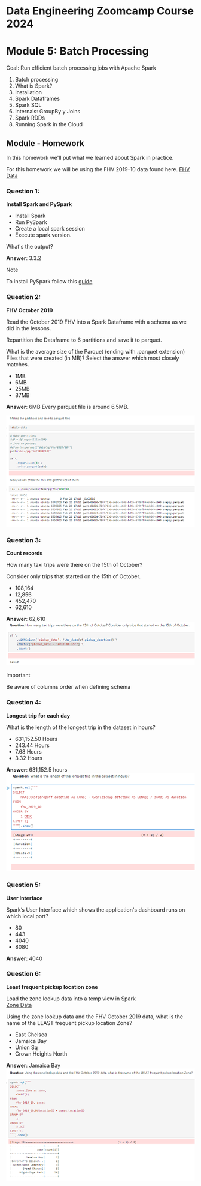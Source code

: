 # Data Engineering Zoomcamp Course 2024
# Module 5: Batch Processing

Goal: Run efficient batch processing jobs with Apache Spark

1. Batch processing
2. What is Spark?
3. Installation
4. Spark Dataframes
5. Spark SQL
6. Internals: GroupBy y Joins
7. Spark RDDs
8. Running Spark in the Cloud

## Module - Homework 
In this homework we'll put what we learned about Spark in practice.

For this homework we will be using the FHV 2019-10 data found here. [FHV Data](https://github.com/DataTalksClub/nyc-tlc-data/releases/download/fhv/fhv_tripdata_2019-10.csv.gz)

### Question 1: 

**Install Spark and PySpark** 

- Install Spark
- Run PySpark
- Create a local spark session
- Execute spark.version.

What's the output?

**Answer**: 3.3.2

> [!NOTE]
> To install PySpark follow this [guide](https://github.com/DataTalksClub/data-engineering-zoomcamp/blob/main/05-batch/setup/pyspark.md)

### Question 2: 

**FHV October 2019**

Read the October 2019 FHV into a Spark Dataframe with a schema as we did in the lessons.

Repartition the Dataframe to 6 partitions and save it to parquet.

What is the average size of the Parquet (ending with .parquet extension) Files that were created (in MB)? Select the answer which most closely matches.

- 1MB
- 6MB
- 25MB
- 87MB


**Answer**: 6MB
Every parquet file is around 6.5MB.

![Parquet files created](images/size_parquet_files_partition.png)

### Question 3: 

**Count records** 

How many taxi trips were there on the 15th of October?

Consider only trips that started on the 15th of October.

- 108,164
- 12,856
- 452,470
- 62,610

**Answer**: 62,610
![Taxi trips on the 15th of October](images/trips_15th_october.png)

> [!IMPORTANT]
> Be aware of columns order when defining schema

### Question 4: 

**Longest trip for each day** 

What is the length of the longest trip in the dataset in hours?

- 631,152.50 Hours
- 243.44 Hours
- 7.68 Hours
- 3.32 Hours

**Answer**: 631,152.5 hours
![Longest trips in the dataset](images/length_longest_trip_hours.png)

### Question 5: 

**User Interface**

Spark’s User Interface which shows the application's dashboard runs on which local port?

- 80
- 443
- 4040
- 8080

**Answer**: 4040

### Question 6: 

**Least frequent pickup location zone**

Load the zone lookup data into a temp view in Spark</br>
[Zone Data](https://github.com/DataTalksClub/nyc-tlc-data/releases/download/misc/taxi_zone_lookup.csv)

Using the zone lookup data and the FHV October 2019 data, what is the name of the LEAST frequent pickup location Zone?</br>

- East Chelsea
- Jamaica Bay
- Union Sq
- Crown Heights North

**Answer**: Jamaica Bay
![Least frequent pickup zone](images/least_frequent_pickup_zone.png)

